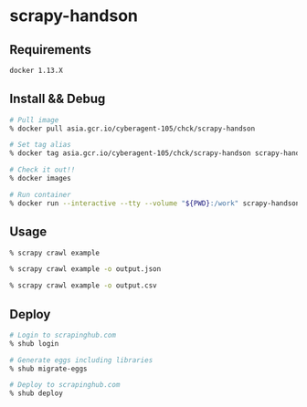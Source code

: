 # scrapy-handson


## Requirements
```bash
docker 1.13.X
```

## Install && Debug
```bash
# Pull image
% docker pull asia.gcr.io/cyberagent-105/chck/scrapy-handson

# Set tag alias
% docker tag asia.gcr.io/cyberagent-105/chck/scrapy-handson scrapy-handson

# Check it out!!
% docker images

# Run container
% docker run --interactive --tty --volume "${PWD}:/work" scrapy-handson bash
```

## Usage
```bash
% scrapy crawl example

% scrapy crawl example -o output.json

% scrapy crawl example -o output.csv
```


## Deploy
```bash
# Login to scrapinghub.com
% shub login

# Generate eggs including libraries
% shub migrate-eggs

# Deploy to scrapinghub.com
% shub deploy
```
